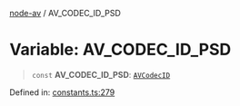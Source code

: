 [node-av](../globals.md) / AV\_CODEC\_ID\_PSD

# Variable: AV\_CODEC\_ID\_PSD

> `const` **AV\_CODEC\_ID\_PSD**: [`AVCodecID`](../type-aliases/AVCodecID.md)

Defined in: [constants.ts:279](https://github.com/seydx/av/blob/f8631fc881b394300b1479f511d55cf1c370a87f/src/constants/constants.ts#L279)
